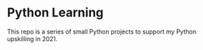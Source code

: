 # Python Learning
This repo is a series of small Python projects to support my Python upskilling in 2021.
